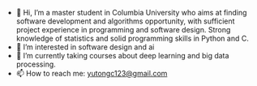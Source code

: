 - 👋 Hi, I’m a master student in Columbia University who aims at finding software development and algorithms opportunity, with sufficient project experience in programming and software design. Strong knowledge of statistics and solid programming skills in Python and C.
- 👀 I’m interested in software design and ai
- 🌱 I’m currently taking courses about deep learning and big data processing.
- 📫 How to reach me: yutongc123@gmail.com

